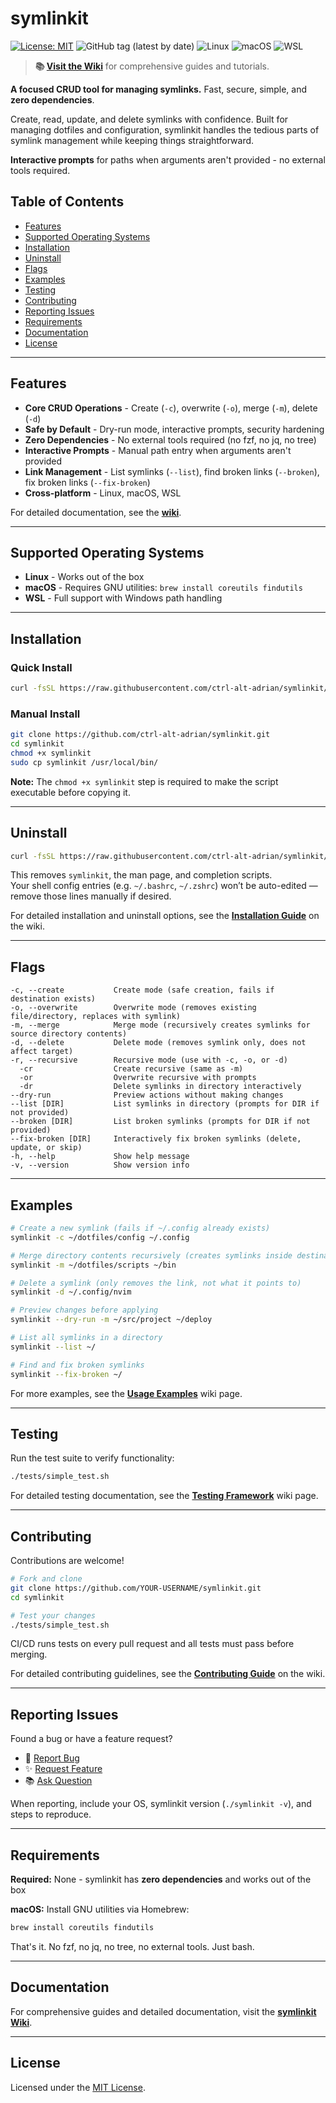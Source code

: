 # symlinkit

[![License: MIT](https://img.shields.io/badge/License-MIT-yellow.svg)](LICENSE)
![GitHub tag (latest by date)](https://img.shields.io/github/v/tag/ctrl-alt-adrian/symlinkit)
![Linux](https://img.shields.io/badge/OS-Linux-green?logo=linux)
![macOS](https://img.shields.io/badge/OS-macOS-lightgrey?logo=apple)
![WSL](https://img.shields.io/badge/OS-WSL-blue?logo=windows)

> **📚 [Visit the Wiki](https://github.com/ctrl-alt-adrian/symlinkit/wiki)** for comprehensive guides and tutorials.

**A focused CRUD tool for managing symlinks.** Fast, secure, simple, and **zero dependencies**.

Create, read, update, and delete symlinks with confidence. Built for managing dotfiles and configuration, symlinkit handles the tedious parts of symlink management while keeping things straightforward.

**Interactive prompts** for paths when arguments aren't provided - no external tools required.

## Table of Contents

- [Features](#features)
- [Supported Operating Systems](#supported-operating-systems)
- [Installation](#installation)
- [Uninstall](#uninstall)
- [Flags](#flags)
- [Examples](#examples)
- [Testing](#testing)
- [Contributing](#contributing)
- [Reporting Issues](#reporting-issues)
- [Requirements](#requirements)
- [Documentation](#documentation)
- [License](#license)

---

## Features

- **Core CRUD Operations** - Create (`-c`), overwrite (`-o`), merge (`-m`), delete (`-d`)
- **Safe by Default** - Dry-run mode, interactive prompts, security hardening
- **Zero Dependencies** - No external tools required (no fzf, no jq, no tree)
- **Interactive Prompts** - Manual path entry when arguments aren't provided
- **Link Management** - List symlinks (`--list`), find broken links (`--broken`), fix broken links (`--fix-broken`)
- **Cross-platform** - Linux, macOS, WSL

For detailed documentation, see the **[wiki](https://github.com/ctrl-alt-adrian/symlinkit/wiki)**.

---

## Supported Operating Systems

- **Linux** - Works out of the box
- **macOS** - Requires GNU utilities: `brew install coreutils findutils`
- **WSL** - Full support with Windows path handling

---

## Installation

### Quick Install

```bash
curl -fsSL https://raw.githubusercontent.com/ctrl-alt-adrian/symlinkit/main/install.sh | bash
```

### Manual Install

```bash
git clone https://github.com/ctrl-alt-adrian/symlinkit.git
cd symlinkit
chmod +x symlinkit
sudo cp symlinkit /usr/local/bin/
```

**Note:** The `chmod +x symlinkit` step is required to make the script executable before copying it.

---

## Uninstall

```bash
curl -fsSL https://raw.githubusercontent.com/ctrl-alt-adrian/symlinkit/main/uninstall.sh | bash
```

This removes `symlinkit`, the man page, and completion scripts.  
Your shell config entries (e.g. `~/.bashrc`, `~/.zshrc`) won’t be auto-edited — remove those lines manually if desired.

For detailed installation and uninstall options, see the **[Installation Guide](https://github.com/ctrl-alt-adrian/symlinkit/wiki/Installation)** on the wiki.

---

## Flags

```
-c, --create           Create mode (safe creation, fails if destination exists)
-o, --overwrite        Overwrite mode (removes existing file/directory, replaces with symlink)
-m, --merge            Merge mode (recursively creates symlinks for source directory contents)
-d, --delete           Delete mode (removes symlink only, does not affect target)
-r, --recursive        Recursive mode (use with -c, -o, or -d)
  -cr                  Create recursive (same as -m)
  -or                  Overwrite recursive with prompts
  -dr                  Delete symlinks in directory interactively
--dry-run              Preview actions without making changes
--list [DIR]           List symlinks in directory (prompts for DIR if not provided)
--broken [DIR]         List broken symlinks (prompts for DIR if not provided)
--fix-broken [DIR]     Interactively fix broken symlinks (delete, update, or skip)
-h, --help             Show help message
-v, --version          Show version info
```

---

## Examples

```bash
# Create a new symlink (fails if ~/.config already exists)
symlinkit -c ~/dotfiles/config ~/.config

# Merge directory contents recursively (creates symlinks inside destination)
symlinkit -m ~/dotfiles/scripts ~/bin

# Delete a symlink (only removes the link, not what it points to)
symlinkit -d ~/.config/nvim

# Preview changes before applying
symlinkit --dry-run -m ~/src/project ~/deploy

# List all symlinks in a directory
symlinkit --list ~/

# Find and fix broken symlinks
symlinkit --fix-broken ~/
```

For more examples, see the **[Usage Examples](https://github.com/ctrl-alt-adrian/symlinkit/wiki/Usage-Examples)** wiki page.

---

## Testing

Run the test suite to verify functionality:

```bash
./tests/simple_test.sh
```

For detailed testing documentation, see the **[Testing Framework](https://github.com/ctrl-alt-adrian/symlinkit/wiki/Testing-Framework)** wiki page.

---

## Contributing

Contributions are welcome!

```bash
# Fork and clone
git clone https://github.com/YOUR-USERNAME/symlinkit.git
cd symlinkit

# Test your changes
./tests/simple_test.sh
```

CI/CD runs tests on every pull request and all tests must pass before merging.

For detailed contributing guidelines, see the **[Contributing Guide](https://github.com/ctrl-alt-adrian/symlinkit/wiki/Contributing)** on the wiki.

---

## Reporting Issues

Found a bug or have a feature request?

- 🐛 [Report Bug](https://github.com/ctrl-alt-adrian/symlinkit/issues/new?labels=bug)
- ✨ [Request Feature](https://github.com/ctrl-alt-adrian/symlinkit/issues/new?labels=enhancement)
- 📚 [Ask Question](https://github.com/ctrl-alt-adrian/symlinkit/discussions)

When reporting, include your OS, symlinkit version (`./symlinkit -v`), and steps to reproduce.

---

## Requirements

**Required:** None - symlinkit has **zero dependencies** and works out of the box

**macOS:** Install GNU utilities via Homebrew:

```bash
brew install coreutils findutils
```

That's it. No fzf, no jq, no tree, no external tools. Just bash.

---

## Documentation

For comprehensive guides and detailed documentation, visit the **[symlinkit Wiki](https://github.com/ctrl-alt-adrian/symlinkit/wiki)**.

---

## License

Licensed under the [MIT License](LICENSE).
